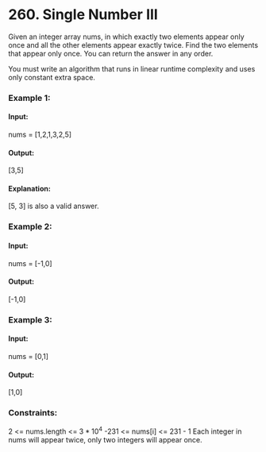 # 260. Single Number III
Given an integer array nums, in which exactly two elements appear only once and all the other elements appear exactly twice. Find the two elements that appear only once. You can return the answer in any order.

You must write an algorithm that runs in linear runtime complexity and uses only constant extra space.

### Example 1:
#### Input:
nums = [1,2,1,3,2,5]
#### Output:
[3,5]
#### Explanation:
[5, 3] is also a valid answer.

### Example 2:
#### Input: 
nums = [-1,0]
#### Output:
[-1,0]

### Example 3:
#### Input:
nums = [0,1]
#### Output:
[1,0]
 
### Constraints:
2 <= nums.length <= $`3 * 10^4`$
-231 <= nums[i] <= 231 - 1
Each integer in nums will appear twice, only two integers will appear once.


